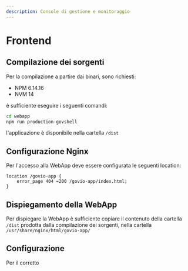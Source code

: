 ```yaml
---
description: Console di gestione e monitoraggio
---
```


# Frontend

## Compilazione dei sorgenti

Per la compilazione a partire dai binari, sono richiesti:

* NPM 6.14.16
* NVM 14

è sufficiente eseguire i seguenti comandi:

```bash
cd webapp
npm run production-govshell
```

l'applicazione è disponibile nella cartella `/dist`

## Configurazione Nginx

Per l'accesso alla WebApp deve essere configurata le seguenti location:

```nginx
location /govio-app {
    error_page 404 =200 /govio-app/index.html;
}
```

## Dispiegamento della WebApp

Per dispiegare la WebApp è sufficiente copiare il contenuto della cartella `/dist` prodotta dalla compilazione dei sorgenti, nella cartella `/usr/share/nginx/html/govio-app/`

## Configurazione

Per il corretto&#x20;

